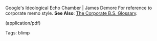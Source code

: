 Google's Ideological Echo Chamber | James Demore
For reference to corporate memo style. **See Also**: [The Corporate B.S. Glossary](https://www.evernote.com/shard/s36/nl/4017180/b9eb5d8e-465c-4842-9582-d80e7658775b).

(application/pdf)

Tags:
  blimp
